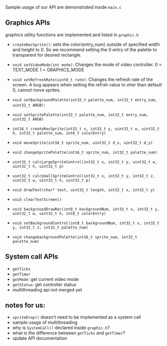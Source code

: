 Sample usage of our API are demonstrated inside `main.c`
## Graphics APIs
graphics utility functions are implemented and listed in `graphic.h`
- `createRecSprite()`: sets the color(entry_num) outside of specified width and height to 0. So we recommend setting the 0 entry of the palette to transparent for desired rectangle.

 - `void setVideoMode(int mode)`: Changes the mode of video controller. 0 = TEXT_MODE 1 = GRAPHICS_MODE
 - `void setRefreshRate(uint8_t rate)`: Changes the refresh rate of the screen. A bug appears when setting the refrsh value to oher than default 0, cannot move sprites.

 - `void setBackgroundPalette(int32_t palette_num, int32_t entry_num, uint32_t ARGB)`: 
 - `void setSpritePalette(int32_t palette_num, int32_t entry_num, uint32_t ARGB)`

 - `int16_t createRecSprite(int32_t x, int32_t y, uint32_t w, uint32_t h, int32_t palette_num, int8_t colorEntry)`
 - `void moveSprite(int16_t sprite_num, uint32_t d_x, uint32_t d_y)`
 - `void changeSpritePalette(int16_t sprite_num, int32_t palette_num)`
 - `uint32_t calcLargeSpriteControl(int32_t x, int32_t y, uint32_t w, uint32_t h, uint32_t p)`
 - `uint32_t calcSmallSpriteControl(int32_t x, int32_t y, int32_t z, uint32_t w, uint32_t h, uint32_t p)`

 - `void drawText(char* text, uint32_t length, int32_t x, int32_t y)`
 - `void clearTextScreen()`

 - `void backgroundDrawRec(int8_t backgroundNum, int32_t x, int32_t y, uint32_t w, uint32_t h, int8_t colorEntry)`
 - `void setBackgroundControl(int8_t backgroundNum, int32_t x, int32_t y, int32_t z, int32_t palette_num)`
 - `void changebackgroundPalette(int16_t sprite_num, int32_t palette_num)`

## System call APIs
- `getTicks`
- `getTimer`
- `getMode`: get current video mode
- `getStatus`: get controller status
- multithreading api not merged yet


## notes for us: 
- `spriteDrop()` doesn't need to be implemented as a system call
- sample usage of multithreading
- why is `SystemCall()` declared inside `graphic.h`?
- what is the difference between `getTicks` and `getTimer`?
- update API documentation
